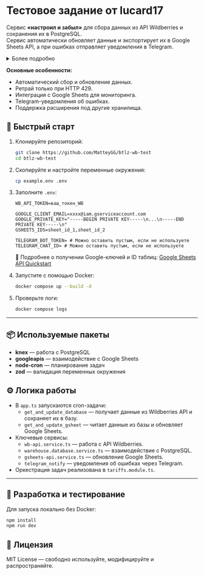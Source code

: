 #  Тестовое задание от lucard17

Сервис **«настроил и забыл»** для сбора данных из API Wildberries и сохранения их в PostgreSQL.  
Сервис автоматически обновляет данные и экспортирует их в Google Sheets API, а при ошибках отправляет уведомления в Telegram.
<details>
  <summary>Более подробно</summary>
Исходя из ТЗ я решил, что напишу сервис "настроил и забыл". 
Это сборщик с API wildberries, что собирает достаточно сырые, но полные данные в PostgreSQL(Можно дописать любой storage). 
Сервис старается быть самодостаточным. Fetch написан с ретраями только для 429.  Google sheets выступает скорее системой мониторинга. 
Но для меня важно, чтоб сервис мог позвать на помощь поэтому есть модуль telegram_notify, который вызывается при попадания в ошибки. 
</details>

**Основные особенности:**
- Автоматический сбор и обновление данных.
- Ретрай только при HTTP 429.
- Интеграция с Google Sheets для мониторинга.
- Telegram-уведомления об ошибках.
- Поддержка расширения под другие хранилища.

## 🚀 Быстрый старт

1. Клонируйте репозиторий:
   ```bash
   git clone https://github.com/MatteyGG/btlz-wb-test
   cd btlz-wb-test
   ```

2. Скопируйте и настройте переменные окружения:
   ```bash
   cp example.env .env
   ```

3. Заполните `.env`:
   ```env
   WB_API_TOKEN=ваш_токен_WB

   GOOGLE_CLIENT_EMAIL=xxxx@iam.gserviceaccount.com
   GOOGLE_PRIVATE_KEY="-----BEGIN PRIVATE KEY-----\n...\n-----END PRIVATE KEY-----\n"
   GSHEETS_IDS=sheet_id_1,sheet_id_2

   TELEGRAM_BOT_TOKEN= # Можно оставить пустым, если не используете
   TELEGRAM_CHAT_ID= # Можно оставить пустым, если не используете
   ```

   📘 Подробнее о получении Google-ключей и ID таблиц: [Google Sheets API Quickstart](https://developers.google.com/sheets/api/quickstart)

4. Запустите с помощью Docker:
   ```bash
   docker compose up --build -d
   ```

5. Проверьте логи:
   ```bash
   docker compose logs
   ```

---


## 📦 Используемые пакеты

- **knex** — работа с PostgreSQL  
- **googleapis** — взаимодействие с Google Sheets  
- **node-cron** — планирование задач  
- **zod** — валидация переменных окружения  

## ⚙️ Логика работы

- В `app.ts` запускаются cron-задачи:
  - `get_and_update_database` — получает данные из Wildberries API и сохраняет их в базу.
  - `get_and_update_gsheet` — читает данные из базы и обновляет Google Sheets.
- Ключевые сервисы:
  - `wb-api.service.ts` — работа с API Wildberries.
  - `warehouse.database.service.ts` — взаимодействие с PostgreSQL.
  - `gsheets-api.service.ts` — обновление Google Sheets.
  - `telegram_notify` — уведомления об ошибках через Telegram.
- Оркестрация задач реализована в `tariffs.module.ts`.

---

## 🧪 Разработка и тестирование

Для запуска локально без Docker:
```bash
npm install
npm run dev
```

## 🪪 Лицензия

MIT License — свободно используйте, модифицируйте и распространяйте.
